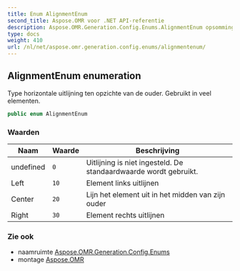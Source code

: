 ```yaml
---
title: Enum AlignmentEnum
second_title: Aspose.OMR voor .NET API-referentie
description: Aspose.OMR.Generation.Config.Enums.AlignmentEnum opsomming. Type horizontale uitlijning ten opzichte van de ouder. Gebruikt in veel elementen.
type: docs
weight: 410
url: /nl/net/aspose.omr.generation.config.enums/alignmentenum/
---
```

## AlignmentEnum enumeration

Type horizontale uitlijning ten opzichte van de ouder. Gebruikt in veel elementen.

```csharp
public enum AlignmentEnum
```

### Waarden

| Naam | Waarde | Beschrijving |
| --- | --- | --- |
| undefined | `0` | Uitlijning is niet ingesteld. De standaardwaarde wordt gebruikt. |
| Left | `10` | Element links uitlijnen |
| Center | `20` | Lijn het element uit in het midden van zijn ouder |
| Right | `30` | Element rechts uitlijnen |

### Zie ook

* naamruimte [Aspose.OMR.Generation.Config.Enums](../../aspose.omr.generation.config.enums/)
* montage [Aspose.OMR](../../)


